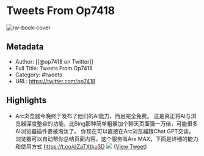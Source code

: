 # Tweets From Op7418

![rw-book-cover](https://pbs.twimg.com/profile_images/1636981205504786434/xDl77JIw.jpg)

## Metadata
- Author: [[@op7418 on Twitter]]
- Full Title: Tweets From Op7418
- Category: #tweets
- URL: https://twitter.com/op7418

## Highlights
- Arc浏览器今晚终于发布了他们的AI能力，而且完全免费。
  这是真正将AI与浏览器深度整合的功能，比Bing那种简单粗暴加个聊天页面强一万倍，可能很多AI浏览器插件要被淘汰了。
  你现在可以直接在Arc浏览器跟Chat GPT交谈，浏览器可以自动帮你总结页面内容，这个服务叫Arx MAX，下面是详细的能力和使用方式 https://t.co/dZaTXtku3D
  ![](https://pbs.twimg.com/media/F7iGAHSbcAcNnoo.jpg) ([View Tweet](https://twitter.com/op7418/status/1709263401292361776))
